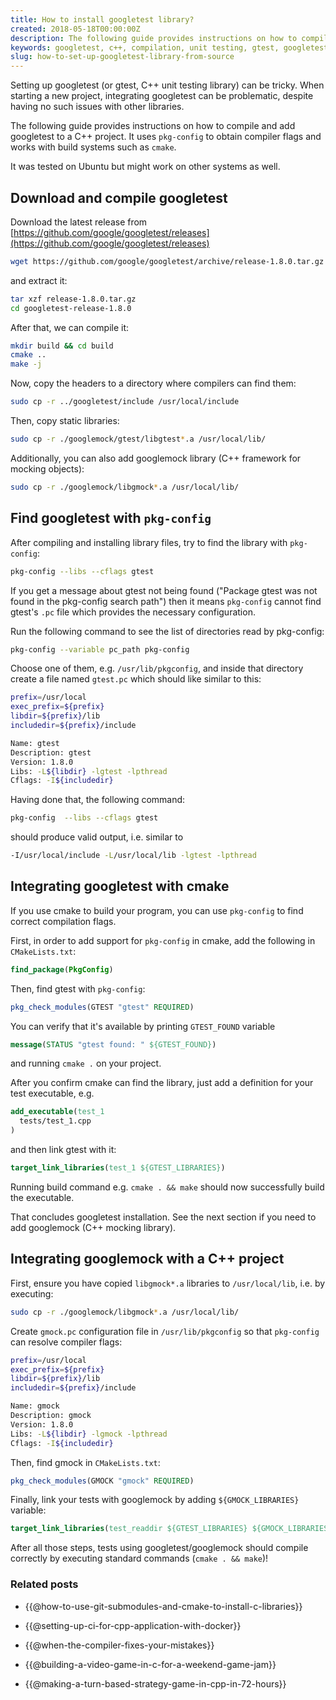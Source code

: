 ```yaml
---
title: How to install googletest library?
created: 2018-05-18T00:00:00Z
description: The following guide provides instructions on how to compile and add googletest (gtest) to a C++ project. See how to compile and install googletest and googlemock. Use pkg-config to obtain compiler flags. Then set up the libraries to build your cmake project.
keywords: googletest, c++, compilation, unit testing, gtest, googletest installation, googlemock, library, pkg-config, linux, cmake, mocking, tests, how to install gtest, gtest build, build googletest, how to build googletest, gtest installation
slug: how-to-set-up-googletest-library-from-source
---
```


Setting up googletest (or gtest, C++ unit testing library) can be tricky. When starting a new project, integrating googletest can be problematic, despite having no such issues with other libraries.

The following guide provides instructions on how to compile and add googletest to a C++ project. It uses `pkg-config` to obtain compiler flags and works with build systems such as `cmake`.

It was tested on Ubuntu but might work on other systems as well.

## Download and compile googletest

Download the latest release from [https://github.com/google/googletest/releases](https://github.com/google/googletest/releases)

```bash
wget https://github.com/google/googletest/archive/release-1.8.0.tar.gz
```

and extract it:

```bash
tar xzf release-1.8.0.tar.gz
cd googletest-release-1.8.0
```

After that, we can compile it:

```bash
mkdir build && cd build
cmake ..
make -j
```

Now, copy the headers to a directory where compilers can find them:

```bash
sudo cp -r ../googletest/include /usr/local/include
```

Then, copy static libraries:

```bash
sudo cp -r ./googlemock/gtest/libgtest*.a /usr/local/lib/
```

Additionally, you can also add googlemock library (C++ framework for mocking objects):

```bash
sudo cp -r ./googlemock/libgmock*.a /usr/local/lib/
```

## Find googletest with `pkg-config`

After compiling and installing library files, try to find the library with `pkg-config`:

```bash
pkg-config --libs --cflags gtest
```

If you get a message about gtest not being found ("Package gtest was not found in the pkg-config search path") then it means `pkg-config` cannot find gtest's `.pc` file which provides the necessary configuration.

Run the following command to see the list of directories read by pkg-config:

```bash
pkg-config --variable pc_path pkg-config
```

Choose one of them, e.g. `/usr/lib/pkgconfig`, and inside that directory create a file named `gtest.pc` which should like similar to this:

```bash
prefix=/usr/local
exec_prefix=${prefix}
libdir=${prefix}/lib
includedir=${prefix}/include

Name: gtest
Description: gtest
Version: 1.8.0
Libs: -L${libdir} -lgtest -lpthread
Cflags: -I${includedir}
```

Having done that, the following command:

```bash
pkg-config  --libs --cflags gtest
```

should produce valid output, i.e. similar to

```bash
-I/usr/local/include -L/usr/local/lib -lgtest -lpthread
```

## Integrating googletest with cmake

If you use cmake to build your program, you can use `pkg-config` to find correct compilation flags.

First, in order to add support for `pkg-config` in cmake, add the following in `CMakeLists.txt`:

```cmake
find_package(PkgConfig)
```

Then, find gtest with `pkg-config`:

```cmake
pkg_check_modules(GTEST "gtest" REQUIRED)
```

You can verify that it's available by printing `GTEST_FOUND` variable

```cmake
message(STATUS "gtest found: " ${GTEST_FOUND})
```

and running `cmake .` on your project.

After you confirm cmake can find the library, just add a definition for your test executable, e.g.

```cmake
add_executable(test_1
  tests/test_1.cpp
)
```

and then link gtest with it:

```cmake
target_link_libraries(test_1 ${GTEST_LIBRARIES})
```

Running build command e.g. `cmake . && make` should now successfully build the executable.

That concludes googletest installation. See the next section if you need to add googlemock (C++ mocking library).

## Integrating googlemock with a C++ project

First, ensure you have copied `libgmock*.a` libraries to `/usr/local/lib`, i.e. by executing:
 
```bash
sudo cp -r ./googlemock/libgmock*.a /usr/local/lib/
```

Create `gmock.pc` configuration file in `/usr/lib/pkgconfig` so that `pkg-config` can resolve compiler flags:

```bash
prefix=/usr/local
exec_prefix=${prefix}
libdir=${prefix}/lib
includedir=${prefix}/include

Name: gmock
Description: gmock
Version: 1.8.0
Libs: -L${libdir} -lgmock -lpthread
Cflags: -I${includedir}
```

Then, find gmock in `CMakeLists.txt`:

```cmake
pkg_check_modules(GMOCK "gmock" REQUIRED)
```

Finally, link your tests with googlemock by adding `${GMOCK_LIBRARIES}` variable:

```cmake
target_link_libraries(test_readdir ${GTEST_LIBRARIES} ${GMOCK_LIBRARIES})
```

After all those steps, tests using googletest/googlemock should compile correctly by executing standard commands (`cmake . && make`)!

### Related posts

- {{@how-to-use-git-submodules-and-cmake-to-install-c-libraries}}

- {{@setting-up-ci-for-cpp-application-with-docker}}

- {{@when-the-compiler-fixes-your-mistakes}}

- {{@building-a-video-game-in-c-for-a-weekend-game-jam}}

- {{@making-a-turn-based-strategy-game-in-cpp-in-72-hours}}